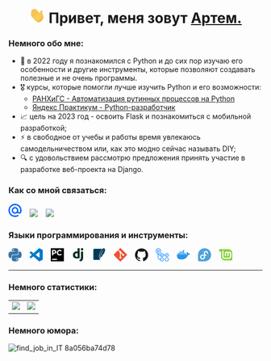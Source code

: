 <h1 align="center"><img src="./images/Hi.gif" width="32" height="32"> Привет, меня зовут <a href="https://t.me/gartemKAF" target="_blank">Артем.</a></h1>

### Немного обо мне:
- 🌱 в 2022 году я познакомился с Python и до сих пор изучаю его особенности и другие инструменты, которые позволяют создавать полезные и не очень программы.
- 🎖️ курсы, которые помогли лучше изучить Python и его возможности:
  * [РАНХиГС - Автоматизация рутинных процессов на Python](https://github.com/ArtemKAF/ArtemKAF/blob/main/docs/ranhigs_certificate_python.pdf)
  * [Яндекс Практикум - Python-разработчик](https://github.com/ArtemKAF/ArtemKAF/blob/main/docs/YP_backend_developer.pdf)
- 📈 цель на 2023 год - освоить Flask и познакомиться с мобильной разработкой;
- ⚡ в свободное от учебы и работы время увлекаюсь самодельничеством или, как это модно сейчас называть DIY;
- 🔍 с удовольствием рассмотрю предложения принять участие в разработке веб-проекта на Django.

### Как со мной связаться:

<a href="mailto:kaf-artem@yandex.ru"><img src="./images/svg/maildotru-color.svg" width="26"></a>
&nbsp;&nbsp;
<a href="https://t.me/gartemKAF"><img src="https://cdn.simpleicons.org/telegram/#26A5E4" width="26"></a>
&nbsp;&nbsp;
<a href="https://github.com/ArtemKAF"><img src="https://cdn.simpleicons.org/github/#181717" width="26"></a>

### Языки программирования и инструменты:

<a href="https://www.python.org/"><img alt="VSCode" width="26px" src="./images/svg/python-color.svg"></a>
&nbsp;&nbsp;
<a href="https://code.visualstudio.com/"><img alt="VSCode" width="26px" src="./images/svg/visualstudiocode-color.svg"></a>
&nbsp;&nbsp;
<a href="https://www.jetbrains.com/ru-ru/pycharm/"><img alt="PyCharm" width="26px" src="./images/svg/pycharm-color.svg"></a>
&nbsp;&nbsp;
<a href="https://www.djangoproject.com/"><img alt="Django" width="26px" src="./images/svg/django-color.svg"></a>
&nbsp;&nbsp;
<a href="https://www.sqlite.org/index.html"><img alt="SQLite" width="26px" src="./images/svg/sqlite-color.svg"></a>
&nbsp;&nbsp;
<a href="https://git-scm.com/"><img alt="Git" width="26px" src="./images/svg/git-color.svg"></a>
&nbsp;&nbsp;
<a href="https://github.com/"><img alt="GitHub" width="26px" src="./images/svg/github-color.svg"></a>
&nbsp;&nbsp;
<a href="https://github.com/features/actions/"><img alt="GitHub Actions" width="26px" src="./images/svg/githubactions-color.svg"></a>
&nbsp;&nbsp;
<a href="https://www.docker.com/"><img alt="Docker" width="26px" src="./images/svg/docker-color.svg"></a>
&nbsp;&nbsp;
<a href="https://fedoraproject.org/"><img alt="Fedora" width="26px" src="./images/svg/fedora-color.svg"></a>
&nbsp;&nbsp;
<a href="https://linuxmint.com/"><img alt="Mint" width="26px" src="./images/svg/linuxmint-color.svg"></a>
<hr>

### Немного статистики:

<table cellspacing="0">
  <tr>
    <td>
      <picture>
        <source
          srcset="https://github-readme-stats.vercel.app/api/top-langs/?username=ArtemKAF&layout=compact"
        />
        <img src="https://github-readme-stats.vercel.app/api/top-langs/?username=ArtemKAF&layouts=compact" />
      </picture>
    </td>
    <td>
      <img src="https://www.codewars.com/users/ArtemKAF/badges/large"/>
    </td>
  </tr>
</table>

### Немного юмора:
![find_job_in_IT 8a056ba74d78](https://github.com/ArtemKAF/ArtemKAF/assets/107637814/fe765f18-2142-4436-a2a7-107de15f2762)
